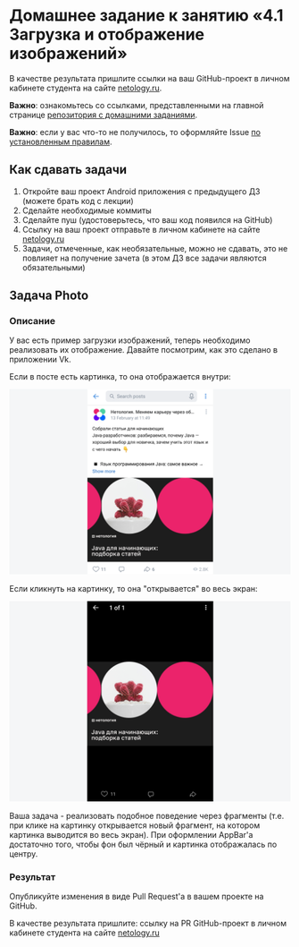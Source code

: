 # Домашнее задание к занятию «4.1 Загрузка и отображение изображений»

В качестве результата пришлите ссылки на ваш GitHub-проект в личном кабинете студента на сайте [netology.ru](https://netology.ru).

**Важно**: ознакомьтесь со ссылками, представленными на главной странице [репозитория с домашними заданиями](../README.md).

**Важно**: если у вас что-то не получилось, то оформляйте Issue [по установленным правилам](../report-requirements.md).

## Как сдавать задачи

1. Откройте ваш проект Android приложения с предыдущего ДЗ (можете брать код с лекции)
1. Сделайте необходимые коммиты
1. Сделайте пуш (удостоверьтесь, что ваш код появился на GitHub)
1. Ссылку на ваш проект отправьте в личном кабинете на сайте [netology.ru](https://netology.ru)
1. Задачи, отмеченные, как необязательные, можно не сдавать, это не повлияет на получение зачета (в этом ДЗ все задачи являются обязательными)

## Задача Photo

### Описание

У вас есть пример загрузки изображений, теперь необходимо реализовать их отображение. Давайте посмотрим, как это сделано в приложении Vk.

Если в посте есть картинка, то она отображается внутри:

![](pic/01.png)

Если кликнуть на картинку, то она "открывается" во весь экран:

![](pic/02.png)

Ваша задача - реализовать подобное поведение через фрагменты (т.е. при клике на картинку открывается новый фрагмент, на котором картинка выводится во весь экран).
При оформлении AppBar'а достаточно того, чтобы фон был чёрный и картинка отображалась по центру.


### Результат

Опубликуйте изменения в виде Pull Request'а в вашем проекте на GitHub.

В качестве результата пришлите: ссылку на PR GitHub-проект в личном кабинете студента на сайте [netology.ru](https://netology.ru)
